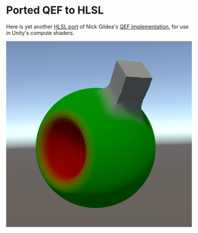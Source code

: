 # Ported QEF to HLSL

Here is yet another [HLSL port](https://github.com/elemel/qef-hlsl)
of Nick Gildea's [QEF implementation](https://github.com/nickgildea/qef),
for use in Unity's compute shaders.

![Ported QEF to HLSL](qef-hlsl.png)
